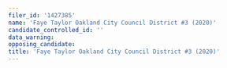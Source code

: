 ```yaml
---
filer_id: '1427385'
name: 'Faye Taylor Oakland City Council District #3 (2020)'
candidate_controlled_id: ''
data_warning: 
opposing_candidate: 
title: 'Faye Taylor Oakland City Council District #3 (2020)'
---
```

